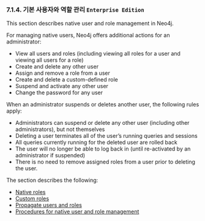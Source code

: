 ### 7.1.4. 기본 사용자와 역할 관리 <code>Enterprise Edition</code> 

This section describes native user and role management in Neo4j.

For managing native users, Neo4j offers additional actions for an administrator:

-   View all users and roles (including viewing all roles for a user and viewing all users for a role)
-   Create and delete any other user
-   Assign and remove a role from a user
-   Create and delete a custom-defined role
-   Suspend and activate any other user
-   Change the password for any user

When an administrator suspends or deletes another user, the following rules apply:

-   Administrators can suspend or delete any other user (including other administrators), but not themselves
-   Deleting a user terminates all of the user’s running queries and sessions
-   All queries currently running for the deleted user are rolled back
-   The user will no longer be able to log back in (until re-activated by an administrator if suspended)
-   There is no need to remove assigned roles from a user prior to deleting the user.

The section describes the following:

-   [Native roles](https://neo4j.com/docs/operations-manual/3.3/security/authentication-authorization/native-user-role-management/native-roles/)
-   [Custom roles](https://neo4j.com/docs/operations-manual/3.3/security/authentication-authorization/native-user-role-management/custom-roles/)
-   [Propagate users and roles](https://neo4j.com/docs/operations-manual/3.3/security/authentication-authorization/native-user-role-management/propagate-users-and-roles/)
-   [Procedures for native user and role management](https://neo4j.com/docs/operations-manual/3.3/security/authentication-authorization/native-user-role-management/procedures/)